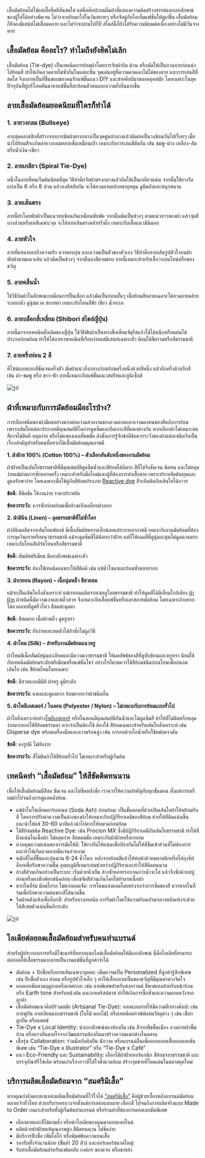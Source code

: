 เสื้อมัดย้อมไม่ใช่แค่เสื้อยืดสีสันสดใส แต่คือศิลปะบนผืนผ้าที่แสดงความคิดสร้างสรรค์และเอกลักษณ์ของผู้ใส่ได้อย่างชัดเจน ไม่ว่าจะหยิบมาใส่ในวันสบายๆ หรือจับคู่กับไอเท็มแฟชั่นให้ดูเก๋ขึ้น เสื้อมัดย้อมก็ยังคงมีเสน่ห์ไม่เสื่อมคลาย และไม่ว่าจะผ่านไปกี่ปี สไตล์นี้ก็ยังได้รับความนิยมต่อเนื่องอย่างไม่มีวันจางหาย

## เสื้อมัดย้อม คืออะไร? ทำไมถึงยังฮิตไม่เลิก

เสื้อมัดย้อม (Tie-dye) เป็นเทคนิคการย้อมผ้าโดยการจับผ้าบิด ม้วน หรือมัดให้เป็นลวดลายก่อนนำไปย้อมสี ทำให้เกิดลวดลายไม่ซ้ำกันในแต่ละชิ้น จุดเด่นอยู่ที่ความคาดเดาไม่ได้ของลาย และการเล่นสีที่สดใส จึงกลายเป็นที่ชื่นชอบของคนรักแฟชั่นแนว DIY และสายศิลป์มาตลอดยุคสมัย โดยเฉพาะในยุคปัจจุบันที่ผู้บริโภคหันมาหาแฟชั่นที่สะท้อนตัวตนและความยั่งยืนมากขึ้น

## ลายเสื้อมัดย้อมยอดนิยมที่ใครก็ทำได้

### 1. ลายวงกลม (Bullseye)

ลายสุดคลาสสิกที่สร้างจากการมัดผ้าตรงกลางเป็นจุดศูนย์กลางแล้วมัดต่อเป็นวงซ้อนกันไปเรื่อยๆ เมื่อนำไปย้อมสีจะเกิดลายวงกลมหลายชั้นเหมือนเป้า เหมาะกับการเล่นสีตัดกัน เช่น ชมพู-ม่วง เหลือง-ส้ม หรือน้ำเงิน-เขียว

### 2. ลายเกลียว (Spiral Tie-Dye)

หนึ่งในลายที่คนเริ่มต้นนิยมที่สุด วิธีทำคือจับผ้าตรงกลางแล้วบิดให้เป็นเกลียวแน่น จากนั้นใช้ยางรัดแบ่งเป็น 6 หรือ 8 ส่วน แล้วลงสีสลับกัน จะได้ลวดลายคล้ายพายุหมุน ดูมีพลังและสนุกสนาน

### 3. ลายเส้นตรง

ลายนี้ทำโดยพับผ้าเป็นแนวทบซ้อนกันเหมือนพับพัด จากนั้นมัดเป็นช่วงๆ ตามแนวยาวของผ้า แล้วจุ่มสีบางส่วนหรือเทสีเฉพาะจุด จะได้ลายเส้นตรงคล้ายรังผึ้ง เหมาะกับเสื้อแนวมินิมอล

### 4. ลายหัวใจ

ลายที่แสดงออกถึงความรัก ความอบอุ่น และความเป็นตัวของตัวเอง วิธีทำคือลากเส้นรูปหัวใจบนผ้า พับผ้าตามแนวเส้น แล้วมัดเป็นช่วงๆ จากนั้นลงสีตามชอบ ลายนี้เหมาะสำหรับเสื้อวาเลนไทน์หรือของขวัญ

### 5. ลายคลื่นน้ำ

ใช้วิธีบิดผ้าในลักษณะเหมือนการปั้นเชือก แล้วมัดเป็นท่อนสั้นๆ เมื่อย้อมสีหลายเฉดจะได้ลวดลายคล้ายระลอกน้ำ ดูนุ่มนวล สบายตา เหมาะกับโทนสีฟ้า เขียว น้ำทะเล

### 6. ลายบล็อกสี่เหลี่ยม (Shibori สไตล์ญี่ปุ่น)

ลายนี้มาจากเทคนิคดั้งเดิมของญี่ปุ่น ใช้วิธีพับผ้าเป็นทรงสี่เหลี่ยมจัตุรัสแล้วใช้ไม้หนีบหรือแผ่นไม้ประกบก่อนย้อม ทำให้ได้ลายเรขาคณิตที่เรียบง่ายแต่มีเสน่ห์เฉพาะตัว นิยมใช้สีครามหรือสีธรรมชาติ

### 7. ลายครึ่งท่อน 2 สี

ดีไซน์แบบแยกสีชัดเจนครึ่งตัว มัดผ้าแนวกึ่งกลางก่อนย้อมครึ่งหนึ่งด้วยสีหนึ่ง แล้วอีกครึ่งด้วยอีกสี เช่น ดำ-ชมพู หรือ ขาว-ฟ้า ลายนี้เหมาะกับแฟชั่นแนวสตรีทและยูนิเซ็กส์

![รูป](/blog/tie-dye-shirt-beautiful-colors-1.jpg)

## ผ้าที่เหมาะกับการมัดย้อมมีอะไรบ้าง?

การเลือกชนิดของผ้ามีผลอย่างมากต่อความสวยงามของลวดลายและความคงทนของสีหลังการย้อม เพราะเส้นใยแต่ละประเภทมีคุณสมบัติในการดูดซึมและยึดเกาะสีที่แตกต่างกัน หากเลือกผ้าไม่เหมาะสม สีอาจไม่ติดดี หลุดง่าย หรือไม่แสดงเฉดที่คมชัด ดังนั้นการรู้จักข้อดีข้อควรระวังของผ้าแต่ละชนิดจึงเป็นเรื่องสำคัญสำหรับคนที่อยากได้เสื้อมัดย้อมคุณภาพดี

**1. ผ้าฝ้าย 100% (Cotton 100%) – ตัวเลือกอันดับหนึ่งของงานมัดย้อม**

ผ้าฝ้ายเป็นเส้นใยธรรมชาติที่มีคุณสมบัติดูดซึมน้ำและสีย้อมได้ดีมาก สีที่ได้จึงชัดเจน ติดทน และไม่หลุดง่ายแม้ผ่านการซักหลายครั้ง เหมาะสำหรับมือใหม่และผู้ที่ต้องการทำเสื้อขาย เพราะประหยัดต้นทุนและดูแลรักษาง่าย โดยเฉพาะเมื่อใช้คู่กับสีย้อมประเภท [Reactive dye](https://www.indafix.com/product/) สีจะยึดติดกับเส้นใยได้ถาวร

**ข้อดี:** สีติดชัด ใช้งานง่าย ราคาประหยัด

**ข้อควรระวัง:** ควรซักก่อนย้อมเพื่อล้างแป้งเคลือบผ้าออก

**2. ผ้าลินิน (Linen) – ลุคธรรมชาติที่ไม่ซ้ำใคร**

ผ้าลินินผลิตจากเส้นใยแฟลกซ์ มีเนื้อสัมผัสหยาบเล็กน้อยแต่ระบายอากาศดี เหมาะกับงานมัดย้อมที่ต้องการลุควินเทจหรือแนวธรรมชาติ แม้จะดูดซึมสีได้น้อยกว่าฝ้าย แต่ก็ให้เฉดสีที่ดูนุ่มละมุนไม่ฉูดฉาดมาก เหมาะกับโทนสีเอิร์ธโทนหรือสีธรรมชาติ

**ข้อดี:** สัมผัสพรีเมียม มีเอกลักษณ์เฉพาะตัว

**ข้อควรระวัง:** ต้องใช้เทคนิคเฉพาะให้สีติดดี เช่น แช่น้ำโซดาและย้อมซ้ำหลายรอบ

**3. ผ้าเรยอน (Rayon) – เนื้อนุ่มพลิ้ว สีสวยสด**

แม้จะเป็นเส้นใยกึ่งสังเคราะห์ แต่เรยอนผลิตจากเซลลูโลสธรรมชาติ ทำให้ดูดสีได้ดีเยี่ยมใกล้เคียง [ผ้าฝ้าย](/blog/what-is-cotton) ผ้าชนิดนี้มีความเงาและพลิ้วสวย จึงเหมาะกับเสื้อแฟชั่นหรือเดรสลายมัดย้อม โดยเฉพาะถ้าอยากได้ลวดลายที่ดูพริ้วไหว สีสดสะดุดตา

**ข้อดี:** สีสดมาก เนื้อผ้าพลิ้ว ดูหรูหรา

**ข้อควรระวัง:** ยับง่ายและหดตัวได้ถ้าซักไม่ถูกวิธี

**4. ผ้าไหม (Silk) – สำหรับงานมัดย้อมแนวหรู**

ผ้าไหมมีเนื้อสัมผัสนุ่มละเอียดและมีความเงาธรรมชาติ ให้ผลลัพธ์ของสีที่ดูซับซ้อนและหรูหรา นิยมใช้กับเทคนิคมัดย้อมระดับพรีเมียมหรือแฟชั่นโชว์ อย่างไรก็ตามควรใช้สีย้อมชนิดอ่อนโยนเพื่อถนอมเส้นใย เช่น สีย้อมไหมโดยเฉพาะ

**ข้อดี:** สีสวยแบบมีมิติ ผ้าหรู ดูมีระดับ

**ข้อควรระวัง:** แพงและดูแลยาก ย้อมยากกว่าผ้าชนิดอื่น

**5. ผ้าโพลีเอสเตอร์ / ไนลอน (Polyester / Nylon) – ไม่เหมาะกับการย้อมแบบทั่วไป**

ผ้าใยสังเคราะห์อย่าง[โพลีเอสเตอร์](/blog/what-is-polyester-fabric-used-for) หรือไนลอนมีคุณสมบัติกันน้ำและไม่ดูดซึมสี ทำให้สีไม่ติดหรือหลุดง่ายมากหากใช้สีย้อมธรรมดา หากจำเป็นต้องใช้ ต้องใช้ สีย้อมเฉพาะสำหรับเส้นใยสังเคราะห์ เช่น Disperse dye พร้อมเครื่องมือและความร้อนสูง เช่น การอบด้วยไอน้ำหรือใช้หม้อแรงดัน

**ข้อดี:** คงรูปดี ไม่ยับง่าย

**ข้อควรระวัง:** สีไม่ติดถ้าใช้สีย้อมทั่วไป ไม่เหมาะสำหรับผู้เริ่มต้น

## เทคนิคทำ “เสื้อมัดย้อม” ให้สีชัดติดทนนาน

เพื่อให้เสื้อมัดย้อมมีสีสด ชัดเจน และไม่ซีดหลังซัก เราควรให้ความสำคัญกับทุกขั้นตอน ตั้งแต่การเตรียมผ้าไปจนถึงการดูแลหลังย้อม

- แช่ผ้าในโซเดียมคาร์บอเนต (Soda Ash) ก่อนย้อม: เป็นขั้นตอนที่ช่วยเปิดเส้นใยผ้าให้พร้อมรับสี โดยการปรับค่าความเป็นด่างของผ้าให้เหมาะกับปฏิกิริยาเคมีของสีย้อม ช่วยให้สีติดแน่นขึ้น แนะนำให้แช่ 30-60 นาทีแล้วนำไปตากให้หมาดก่อนย้อม
- ใช้สีย้อมชนิด Reactive Dye: เช่น Procion MX ซึ่งมีปฏิกิริยาเคมีกับเส้นใยธรรมชาติ ทำให้สีฝังแน่นในเนื้อผ้า ไม่หลุดง่าย สีสดคมชัด เหมาะกับผ้าฝ้ายหรือเรยอน
- ควบคุมความแน่นของการมัดให้ดี: ใช้ยางรัดให้แน่นเพื่อป้องกันไม่ให้สีซึมเข้าส่วนที่ไม่ต้องการ และทำให้เกิดลวดลายชัดเจนสวยงาม
- หมักสีในที่ชื้นและอุ่นนาน 6-24 ชั่วโมง: หลังจากย้อมสีแล้วให้ห่อผ้าด้วยพลาสติกหรือใส่ถุงซิปล็อกเพื่อรักษาความชื้น อุณหภูมิที่เหมาะสมช่วยเร่งปฏิกิริยาและทำให้สีติดทนนาน
- ล้างสีส่วนเกินอย่างเป็นระบบ: เริ่มด้วยน้ำเย็น ล้างซ้ำหลายรอบจนกว่าน้ำจะใส แล้วจึงซักด้วยสบู่อ่อนหรือผงซักฟอกชนิดอ่อน เพื่อขจัดสีส่วนเกินโดยไม่ทำลายเนื้อผ้า
- ตากในที่ร่ม มีลมโกรก ไม่ตากแดดจัด: การโดนแสงแดดโดยตรงจะเร่งการซีดของสี ควรตากในที่ร่มเพื่อรักษาความสดของสีได้นานขึ้น
- รีดผ้าหลังแห้งเพื่อล็อกสี: สำหรับบางเทคนิค การรีดผ้าโดยใช้ความร้อนปานกลางหลังแห้งจะช่วยให้สีเซตตัวแน่นขึ้นอีกระดับ

![รูป](/blog/tie-dye-shirt-beautiful-colors-2.jpg)

## ไอเดียต่อยอดเสื้อมัดย้อมสำหรับคนทำแบรนด์

สำหรับผู้ประกอบการหรือดีไซเนอร์ที่อยากแตกไลน์เสื้อมัดย้อมให้มีเอกลักษณ์ นี่คือไอเดียที่สามารถต่อยอดให้เสื้อธรรมดากลายเป็นงานแฟชั่นที่ลูกค้าจำได้

- มัดย้อม + ปักชื่อหรือลายเส้นเฉพาะบุคคล: เพิ่มความเป็น Personalized ที่ลูกค้ารู้สึกพิเศษ เช่น ปักชื่อตัวเอง คำคม หรือรูปหัวใจเล็ก ๆ ทำให้เสื้อกลายเป็นของขวัญที่มีคุณค่าทางจิตใจ
- คอลเลกชันตามฤดูกาลหรือเทศกาล: เช่น ลายพิเศษสำหรับสงกรานต์ สีพาสเทลสำหรับหน้าร้อน หรือ Earth tone สำหรับหน้าฝน และลายคริสต์มาส ทำให้เกิดการซื้อซ้ำและความคาดหวังจากลูกค้า
- เสื้อมัดย้อมแนวศิลป์ร่วมสมัย (Artisanal Tie-Dye): ออกแบบลายให้มีความลึกทางศิลปะ เช่น ลายพู่กัน ลายเลียนแบบธรรมชาติ (ใบไม้ ดอกไม้) หรือเทคนิคคราฟต์ผสมวัสดุต่าง ๆ เช่น เชือก ลูกปัด หรือแพตช์
- Tie-Dye x Local Identity: นำเอกลักษณ์ของท้องถิ่น เช่น สีจากพืชพื้นเมือง ลวดลายผ้าพื้นบ้าน หรือแรงบันดาลใจจากวัฒนธรรมท้องถิ่นมาสร้างความแตกต่างในตลาด
- เสื้อรุ่น Collaboration: ร่วมมือกับศิลปิน นักวาด หรือแบรนด์อื่นเพื่อออกแบบเสื้อคอลเลกชันพิเศษ เช่น “Tie-Dye x Illustrator” หรือ “Tie-Dye x Café”
- แนว Eco-Friendly และ Sustainability: เลือกใช้ผ้าฝ้ายออร์แกนิก สีย้อมจากธรรมชาติ และบรรจุภัณฑ์รีไซเคิล พร้อมเล่าเรื่องราวที่ใส่ใจสิ่งแวดล้อม สร้างจุดขายที่โดดเด่นในตลาดยุคใหม่

## บริการผลิตเสื้อมัดย้อมจาก “สมศรีมีเสื้อ”

หากคุณกำลังมองหาแหล่งผลิตเสื้อมัดย้อมที่ไว้ใจได้ [“สมศรีมีเสื้อ”](/) คือผู้ช่วยเบื้องหลังแบรนด์มัดย้อมหลายเจ้าทั่วไทย ด้วยบริการครบวงจรตั้งแต่การออกแบบลาย เลือกสี ไปจนถึงการผลิตจริงแบบ Made to Order เหมาะสำหรับทั้งผู้เริ่มต้นทำแบรนด์ หรือร้านค้าที่ต้องการคอลเลกชันพิเศษ

- เลือกลายและสีได้ตามสั่ง หรือนำไอเดียของคุณมาออกแบบใหม่
- ผลิตด้วยผ้าฝ้ายแท้คุณภาพสูง สีติดทนนาน ไม่ซีดง่าย
- มีบริการปักชื่อ เพิ่มโลโก้ หรือพิมพ์ข้อความบนเสื้อ
- รองรับทั้งจำนวนน้อย (ขั้นต่ำ 20 ตัว) และออร์เดอร์ขนาดใหญ่
- รับทำเสื้อมัดย้อมสำหรับแฟนคลับ องค์กร ของแจก หรือขายส่ง
